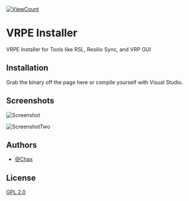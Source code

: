   [![ViewCount](https://hits.dwyl.com/Chax1/VRPE-Installer.svg?style=flat-square)](http://hits.dwyl.com/Chax1/VRPE-Installer)

# VRPE Installer

VRPE Installer for Tools like RSL, Resilio Sync, and VRP GUI




## Installation

Grab the binary off the page here or compile yourself with Visual Studio.

    
## Screenshots
![Screenshot](https://user-images.githubusercontent.com/69131569/206459291-e84ccb78-0d5a-474b-9d19-e5f6977a5980.png)

![ScreenshotTwo](https://user-images.githubusercontent.com/69131569/206459403-16145199-fb83-4677-8a2b-b5a0b7135fa6.png)

## Authors

- [@Chax](https://github.com/Chax1)


## License

[GPL 2.0](https://www.gnu.org/licenses/old-licenses/gpl-2.0.en.html)

